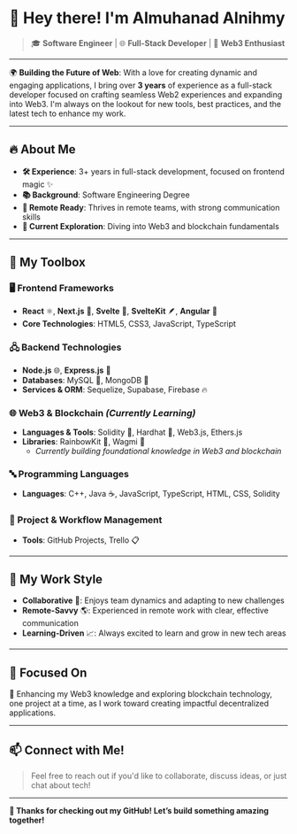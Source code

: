 # 👋 Hey there! I'm Almuhanad Alnihmy

> 🎓 **Software Engineer** | 🌐 **Full-Stack Developer** | 🌱 **Web3 Enthusiast**

---

🌍 **Building the Future of Web**: With a love for creating dynamic and engaging applications, I bring over **3 years** of experience as a full-stack developer focused on crafting seamless Web2 experiences and expanding into Web3. I'm always on the lookout for new tools, best practices, and the latest tech to enhance my work.

---

## 🔥 About Me

- **🛠️ Experience**: 3+ years in full-stack development, focused on frontend magic ✨
- **📚 Background**: Software Engineering Degree
- **💼 Remote Ready**: Thrives in remote teams, with strong communication skills
- **🚀 Current Exploration**: Diving into Web3 and blockchain fundamentals

---

## 🧰 My Toolbox

### 🖥️ Frontend Frameworks
- **React** ⚛️, **Next.js** 🔄, **Svelte** 🌱, **SvelteKit** 🪶, **Angular** 🔺
- **Core Technologies**: HTML5, CSS3, JavaScript, TypeScript

### 🖧 Backend Technologies
- **Node.js** 🌐, **Express.js** 🚀
- **Databases**: MySQL 🐬, MongoDB 🍃
- **Services & ORM**: Sequelize, Supabase, Firebase 🔥

### 🌐 Web3 & Blockchain *(Currently Learning)*
- **Languages & Tools**: Solidity 💎, Hardhat 🧱, Web3.js, Ethers.js
- **Libraries**: RainbowKit 🌈, Wagmi 💼
  - *Currently building foundational knowledge in Web3 and blockchain*

### 🔤 Programming Languages
- **Languages**: C++, Java ☕, JavaScript, TypeScript, HTML, CSS, Solidity

### 📅 Project & Workflow Management
- **Tools**: GitHub Projects, Trello 📋

---

## 🌟 My Work Style

- **Collaborative** 🤝: Enjoys team dynamics and adapting to new challenges
- **Remote-Savvy** 🌎: Experienced in remote work with clear, effective communication
- **Learning-Driven** 📈: Always excited to learn and grow in new tech areas

---

## 📌 Focused On

🌱 Enhancing my Web3 knowledge and exploring blockchain technology, one project at a time, as I work toward creating impactful decentralized applications.

---

## 📫 Connect with Me!

> Feel free to reach out if you'd like to collaborate, discuss ideas, or just chat about tech!

---

**🚀 Thanks for checking out my GitHub! Let’s build something amazing together!**
